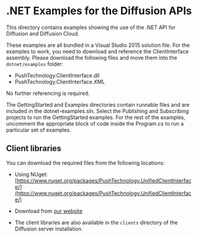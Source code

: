 # .NET Examples for the Diffusion APIs

This directory contains examples showing the use of the .NET API for Diffusion and Diffusion Cloud.

These examples are all bundled in a Visual Studio 2015 solution file. For the examples to work,
you need to download and reference the ClientInterface assembly. Please download the following files and move 
them into the `dotnet/examples` folder: 

*   PushTechnology.ClientInterface.dll
*   PushTechnology.ClientInterface.XML

No further referencing is required.

The GettingStarted and Examples directories contain runnable files and are included in the dotnet-examples.sln. Select the Publishing and Subscribing projects to run the GettingStarted examples. 
For the rest of the examples, uncomment the appropriate block of code inside the Program.cs to run a particular set of examples.


## Client libraries

You can download the required files from the following locations:

*   Using NUget: [https://www.nuget.org/packages/PushTechnology.UnifiedClientInterface/](https://www.nuget.org/packages/PushTechnology.UnifiedClientInterface/)

*   Download from [our website](http://download.pushtechnology.com/cloud/latest/sdks.html#dotnet)

*   The client libraries are also available in the `clients` directory of the Diffusion server installation.


